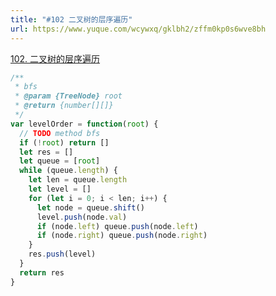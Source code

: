 ```yaml
---
title: "#102 二叉树的层序遍历"
url: https://www.yuque.com/wcywxq/gklbh2/zffm0kp0s6wve8bh
---
```


[102. 二叉树的层序遍历](https://leetcode.cn/problems/binary-tree-level-order-traversal)

```javascript
/**
 * bfs
 * @param {TreeNode} root
 * @return {number[][]}
 */
var levelOrder = function(root) {
  // TODO method bfs
  if (!root) return []
  let res = []
  let queue = [root]
  while (queue.length) {
    let len = queue.length
    let level = []
    for (let i = 0; i < len; i++) {
      let node = queue.shift()
      level.push(node.val)
      if (node.left) queue.push(node.left)
      if (node.right) queue.push(node.right)
    }
    res.push(level)
  }
  return res
}
```
